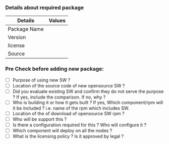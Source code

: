 ### Details about required package

Details | Values
------ | ------
Package Name  | 
Version | 
license |
Source  | 


### Pre Check before adding new package:

* [ ] Purpose of using new SW ?
* [ ] Location of the source code of new opensource SW ?
* [ ] Did you evaluate existing SW and confirm they do not serve the purpose ? If yes, include the comparison. If no, why ?
* [ ] Who is building it or how it gets built ? If yes, Which component/rpm will it be included ? i.e. name of the rpm which includes SW.
* [ ] Location of the of download of opensource SW rpm ?
* [ ] Who will be support this ?
* [ ] Is there a configuration required for this ? Who will configure it ?
* [ ] Which component will deploy on all the nodes ?
* [ ] What is the licensing policy ? Is it approved by legal ? 